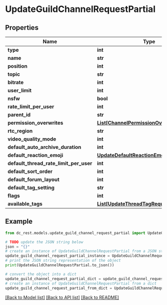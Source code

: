 # UpdateGuildChannelRequestPartial


## Properties

Name | Type | Description | Notes
------------ | ------------- | ------------- | -------------
**type** | **int** |  | [optional] 
**name** | **str** |  | [optional] 
**position** | **int** |  | [optional] 
**topic** | **str** |  | [optional] 
**bitrate** | **int** |  | [optional] 
**user_limit** | **int** |  | [optional] 
**nsfw** | **bool** |  | [optional] 
**rate_limit_per_user** | **int** |  | [optional] 
**parent_id** | **str** |  | [optional] 
**permission_overwrites** | [**List[ChannelPermissionOverwriteRequest]**](ChannelPermissionOverwriteRequest.md) |  | [optional] 
**rtc_region** | **str** |  | [optional] 
**video_quality_mode** | **int** |  | [optional] 
**default_auto_archive_duration** | **int** |  | [optional] 
**default_reaction_emoji** | [**UpdateDefaultReactionEmojiRequest**](UpdateDefaultReactionEmojiRequest.md) |  | [optional] 
**default_thread_rate_limit_per_user** | **int** |  | [optional] 
**default_sort_order** | **int** |  | [optional] 
**default_forum_layout** | **int** |  | [optional] 
**default_tag_setting** | **str** |  | [optional] 
**flags** | **int** |  | [optional] 
**available_tags** | [**List[UpdateThreadTagRequest]**](UpdateThreadTagRequest.md) |  | [optional] 

## Example

```python
from dc_rest.models.update_guild_channel_request_partial import UpdateGuildChannelRequestPartial

# TODO update the JSON string below
json = "{}"
# create an instance of UpdateGuildChannelRequestPartial from a JSON string
update_guild_channel_request_partial_instance = UpdateGuildChannelRequestPartial.from_json(json)
# print the JSON string representation of the object
print(UpdateGuildChannelRequestPartial.to_json())

# convert the object into a dict
update_guild_channel_request_partial_dict = update_guild_channel_request_partial_instance.to_dict()
# create an instance of UpdateGuildChannelRequestPartial from a dict
update_guild_channel_request_partial_from_dict = UpdateGuildChannelRequestPartial.from_dict(update_guild_channel_request_partial_dict)
```
[[Back to Model list]](../README.md#documentation-for-models) [[Back to API list]](../README.md#documentation-for-api-endpoints) [[Back to README]](../README.md)



